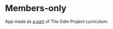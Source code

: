 # Members-only

App made as <a href="https://www.theodinproject.com/lessons/ruby-on-rails-members-only">a part</a> of The Odin Project curriculum.
